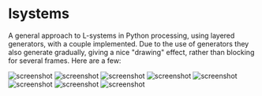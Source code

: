 # lsystems

A general approach to L-systems in Python processing, using layered generators,
with a couple implemented. Due to the use of generators they also generate
gradually, giving a nice "drawing" effect, rather than blocking for several
frames. Here are a few:

![screenshot](https://github.com/goedel-gang/lsystems/blob/master/screenshots/sierpinski.png)
![screenshot](https://github.com/goedel-gang/lsystems/blob/master/screenshots/sierp_hex.png)
![screenshot](https://github.com/goedel-gang/lsystems/blob/master/screenshots/levyC.png)
![screenshot](https://github.com/goedel-gang/lsystems/blob/master/screenshots/koch_snowflake.png)
![screenshot](https://github.com/goedel-gang/lsystems/blob/master/screenshots/hilbert.png)
![screenshot](https://github.com/goedel-gang/lsystems/blob/master/screenshots/fern.png)
![screenshot](https://github.com/goedel-gang/lsystems/blob/master/screenshots/dragon.png)
![screenshot](https://github.com/goedel-gang/lsystems/blob/master/screenshots/koch_square.png)
